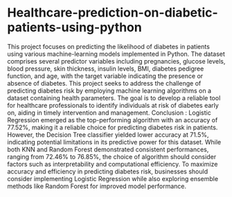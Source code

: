 # Healthcare-prediction-on-diabetic-patients-using-python
This project focuses on predicting the likelihood of diabetes in patients using various machine-learning models implemented in Python.
The dataset comprises several predictor variables including pregnancies, glucose levels, blood pressure, skin thickness, insulin levels, BMI, diabetes pedigree function, and age, with the target variable indicating the presence or absence of diabetes.
This project seeks to address the challenge of predicting diabetes risk by employing machine learning algorithms on a dataset containing health parameters. 
The goal is to develop a reliable tool for healthcare professionals to identify individuals at risk of diabetes early on, aiding in timely intervention and management.
Conclusion :
Logistic Regression emerged as the top-performing algorithm with an accuracy of 77.52%, making it a reliable choice for predicting diabetes risk in patients.
However, the Decision Tree classifier yielded lower accuracy at 71.5%, indicating potential limitations in its predictive power for this dataset.
While both KNN and Random Forest demonstrated consistent performances, ranging from 72.46% to 76.85%, the choice of algorithm should consider factors such as interpretability and computational efficiency.
To maximize accuracy and efficiency in predicting diabetes risk, businesses should consider implementing Logistic Regression while also exploring ensemble methods like Random Forest for improved model performance.




